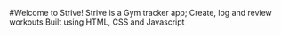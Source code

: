 #Welcome to Strive!
Strive is a Gym tracker app; Create, log and review workouts
Built using HTML, CSS and Javascript
